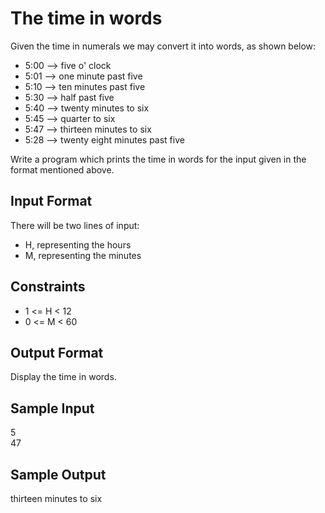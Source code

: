 # The time in words

Given the time in numerals we may convert it into words, as shown below:

* 5:00 --> five o' clock
* 5:01 --> one minute past five
* 5:10 --> ten minutes past five
* 5:30 --> half past five
* 5:40 --> twenty minutes to six
* 5:45 --> quarter to six
* 5:47 --> thirteen minutes to six
* 5:28 --> twenty eight minutes past five

Write a program which prints the time in words for the input given in the format mentioned above.

## Input Format

There will be two lines of input:

* H, representing the hours
* M, representing the minutes

## Constraints

* 1 <= H < 12
* 0 <= M < 60

## Output Format

Display the time in words.

## Sample Input

5  
47  

## Sample Output

thirteen minutes to six